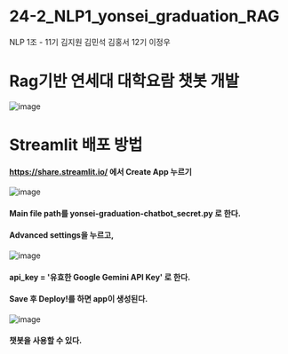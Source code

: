 # **24-2_NLP1_yonsei_graduation_RAG**
NLP 1조 - 11기 김지원 김민석 김홍서  12기 이정우

# **Rag기반 연세대 대학요람 챗봇 개발** 
![image](https://github.com/user-attachments/assets/85800f52-5eb5-47d2-98a6-612e655fd50e)
# Streamlit 배포 방법
#### https://share.streamlit.io/ 에서 Create App 누르기
![image](https://github.com/user-attachments/assets/c95c6858-21e8-4f6e-9597-165f57f57b0b)

#### Main file path를 yonsei-graduation-chatbot_secret.py 로 한다.
#### **Advanced settings**을 누르고,
![image](https://github.com/user-attachments/assets/1f83c775-35c3-4482-b4ba-f4e2ab54dee2)


#### api_key = '유효한 Google Gemini API Key' 로 한다.
#### Save 후 Deploy!를 하면 app이 생성된다.
![image](https://github.com/user-attachments/assets/b2e8a919-985c-4fdc-a139-b323abbc040a)

#### 챗봇을 사용할 수 있다.
